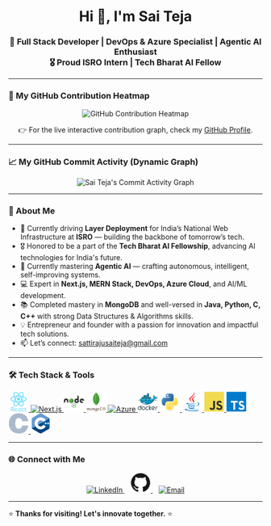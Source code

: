 <h1 align="center">Hi 👋, I'm Sai Teja</h1>
<h3 align="center">
  🚀 Full Stack Developer | DevOps & Azure Specialist | Agentic AI Enthusiast <br/>
  🎖️ Proud ISRO Intern | Tech Bharat AI Fellow
</h3>

---

### 📅 My GitHub Contribution Heatmap

<p align="center">
  <!-- Replace the URL below with your actual GitHub contributions screenshot -->
  <img src="https://raw.githubusercontent.com/SaitejaSathiraju/SaitejaSathiraju/main/assets/github-heatmap.png" alt="GitHub Contribution Heatmap" width="600" />
</p>

<p align="center">
  👉 For the live interactive contribution graph, check my
  <a href="https://github.com/SaitejaSathiraju" target="_blank" rel="noopener noreferrer">GitHub Profile</a>.
</p>

---

### 📈 My GitHub Commit Activity (Dynamic Graph)

<p align="center">
  <img src="https://github-readme-activity-graph.vercel.app/graph?username=SaitejaSathiraju&theme=github&area=true&hide_border=true" alt="Sai Teja's Commit Activity Graph" />
</p>

---

### 🌟 About Me

- 🔭 Currently driving **Layer Deployment** for India’s National Web Infrastructure at **ISRO** — building the backbone of tomorrow’s tech.
- 🎖️ Honored to be a part of the **Tech Bharat AI Fellowship**, advancing AI technologies for India's future.
- 🤖 Currently mastering **Agentic AI** — crafting autonomous, intelligent, self-improving systems.
- 💻 Expert in **Next.js, MERN Stack, DevOps, Azure Cloud**, and AI/ML development.
- 📚 Completed mastery in **MongoDB** and well-versed in **Java, Python, C, C++** with strong Data Structures & Algorithms skills.
- 💡 Entrepreneur and founder with a passion for innovation and impactful tech solutions.
- 📫 Let’s connect: [sattirajusaiteja@gmail.com](mailto:sattirajusaiteja@gmail.com)

---

### 🛠️ Tech Stack & Tools

<p align="left">
  <a href="https://reactjs.org/" target="_blank" rel="noreferrer">
    <img src="https://raw.githubusercontent.com/devicons/devicon/master/icons/react/react-original-wordmark.svg" alt="React" width="40" height="40"/>
  </a>
  <a href="https://nextjs.org/" target="_blank" rel="noreferrer">
    <img src="https://cdn.worldvectorlogo.com/logos/nextjs-2.svg" alt="Next.js" width="40" height="40"/>
  </a>
  <a href="https://nodejs.org" target="_blank" rel="noreferrer">
    <img src="https://raw.githubusercontent.com/devicons/devicon/master/icons/nodejs/nodejs-original-wordmark.svg" alt="Node.js" width="40" height="40"/>
  </a>
  <a href="https://www.mongodb.com/" target="_blank" rel="noreferrer">
    <img src="https://raw.githubusercontent.com/devicons/devicon/master/icons/mongodb/mongodb-original-wordmark.svg" alt="MongoDB" width="40" height="40"/>
  </a>
  <a href="https://azure.microsoft.com/" target="_blank" rel="noreferrer">
    <img src="https://upload.wikimedia.org/wikipedia/commons/0/0b/Microsoft_Azure_Logo.svg" alt="Azure" width="40" height="40"/>
  </a>
  <a href="https://www.docker.com/" target="_blank" rel="noreferrer">
    <img src="https://raw.githubusercontent.com/devicons/devicon/master/icons/docker/docker-original-wordmark.svg" alt="Docker" width="40" height="40"/>
  </a>
  <a href="https://www.python.org" target="_blank" rel="noreferrer">
    <img src="https://raw.githubusercontent.com/devicons/devicon/master/icons/python/python-original.svg" alt="Python" width="40" height="40"/>
  </a>
  <a href="https://www.java.com" target="_blank" rel="noreferrer">
    <img src="https://raw.githubusercontent.com/devicons/devicon/master/icons/java/java-original.svg" alt="Java" width="40" height="40"/>
  </a>
  <a href="https://www.javascript.com/" target="_blank" rel="noreferrer">
    <img src="https://raw.githubusercontent.com/devicons/devicon/master/icons/javascript/javascript-original.svg" alt="JavaScript" width="40" height="40"/>
  </a>
  <a href="https://www.typescriptlang.org/" target="_blank" rel="noreferrer">
    <img src="https://raw.githubusercontent.com/devicons/devicon/master/icons/typescript/typescript-original.svg" alt="TypeScript" width="40" height="40"/>
  </a>
  <a href="https://www.cprogramming.com/" target="_blank" rel="noreferrer">
    <img src="https://raw.githubusercontent.com/devicons/devicon/master/icons/c/c-original.svg" alt="C" width="40" height="40"/>
  </a>
  <a href="https://www.w3schools.com/cpp/" target="_blank" rel="noreferrer">
    <img src="https://raw.githubusercontent.com/devicons/devicon/master/icons/cplusplus/cplusplus-original.svg" alt="C++" width="40" height="40"/>
  </a>
</p>

---

### 🌐 Connect with Me

<p align="center">
  <a href="https://linkedin.com/in/saiteja-sathiraju" target="_blank" rel="noreferrer">
    <img src="https://raw.githubusercontent.com/rahuldkjain/github-profile-readme-generator/master/src/images/icons/Social/linked-in-alt.svg" alt="LinkedIn" width="40" height="40"/>
  </a>
  &nbsp;&nbsp;
  <a href="https://github.com/SaitejaSathiraju" target="_blank" rel="noreferrer">
    <img src="https://raw.githubusercontent.com/devicons/devicon/master/icons/github/github-original.svg" alt="GitHub" width="40" height="40"/>
  </a>
  &nbsp;&nbsp;
  <a href="mailto:sattirajusaiteja@gmail.com">
    <img src="https://upload.wikimedia.org/wikipedia/commons/4/4e/Mail_%28iOS%29.svg" alt="Email" width="40" height="40"/>
  </a>
</p>

---

⭐️ **Thanks for visiting! Let's innovate together.** ⭐️
